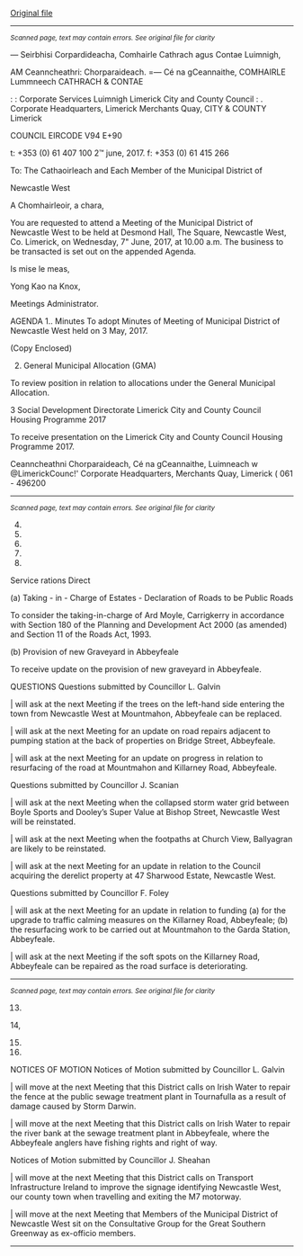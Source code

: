 [Original file](https://www.limerick.ie/sites/default/files/media/documents/2017-06/00%202017-06-07%20Agenda%20June%20Meeting.pdf)

---
*<small>Scanned page, text may contain errors. See original file for clarity</small>*  

_—_ Seirbhisi Corpardideacha,
Comhairle Cathrach agus Contae Luimnigh,

AM Ceanncheathri: Chorparaideach.
=— Cé na gCeannaithe,
COMHAIRLE Lummneech
CATHRACH & CONTAE

: : Corporate Services
Luimnigh Limerick City and County Council
: . Corporate Headquarters,
Limerick Merchants Quay,
CITY & COUNTY Limerick

COUNCIL
EIRCODE V94 E+90

t: +353 (0) 61 407 100
2™ june, 2017. f: +353 (0) 61 415 266

To: The Cathaoirleach and Each Member of the Municipal District of

Newcastle West

A Chomhairleoir, a chara,

You are requested to attend a Meeting of the Municipal District of Newcastle West to be held at
Desmond Hall, The Square, Newcastle West, Co. Limerick, on Wednesday, 7" June, 2017, at 10.00
a.m. The business to be transacted is set out on the appended Agenda.

Is mise le meas,

Yong Kao
na Knox,

Meetings Administrator.

AGENDA
1.. Minutes
To adopt Minutes of Meeting of Municipal District of Newcastle West held on 3 May, 2017.

(Copy Enclosed)

2. General Municipal Allocation (GMA)

To review position in relation to allocations under the General Municipal Allocation.

3 Social Development Directorate
Limerick City and County Council Housing Programme 2017

To receive presentation on the Limerick City and County Council Housing Programme 2017.

Ceanncheathni Chorparaideach, Cé na gCeannaithe, Luimneach w @LimerickCounc!'
Corporate Headquarters, Merchants Quay, Limerick ( 061 - 496200


---
*<small>Scanned page, text may contain errors. See original file for clarity</small>*  

4.

7.

10.

11.

12.

Service rations Direct

(a) Taking - in - Charge of Estates - Declaration of Roads to be Public Roads

To consider the taking-in-charge of Ard Moyle, Carrigkerry in accordance with Section 180 of
the Planning and Development Act 2000 (as amended) and Section 11 of the Roads Act, 1993.

(b) Provision of new Graveyard in Abbeyfeale

To receive update on the provision of new graveyard in Abbeyfeale.

QUESTIONS
Questions submitted by Councillor L. Galvin

| will ask at the next Meeting if the trees on the left-hand side entering the town from
Newcastle West at Mountmahon, Abbeyfeale can be replaced.

| will ask at the next Meeting for an update on road repairs adjacent to pumping station at
the back of properties on Bridge Street, Abbeyfeale.

| will ask at the next Meeting for an update on progress in relation to resurfacing of the road
at Mountmahon and Killarney Road, Abbeyfeale.

Questions submitted by Councillor J. Scanian

| will ask at the next Meeting when the collapsed storm water grid between Boyle Sports and
Dooley’s Super Value at Bishop Street, Newcastle West will be reinstated.

| will ask at the next Meeting when the footpaths at Church View, Ballyagran are likely to be
reinstated.

| will ask at the next Meeting for an update in relation to the Council acquiring the derelict
property at 47 Sharwood Estate, Newcastle West.

Questions submitted by Councillor F. Foley

| will ask at the next Meeting for an update in relation to funding (a) for the upgrade to
traffic calming measures on the Killarney Road, Abbeyfeale; (b) the resurfacing work to be
carried out at Mountmahon to the Garda Station, Abbeyfeale.

| will ask at the next Meeting if the soft spots on the Killarney Road, Abbeyfeale can be
repaired as the road surface is deteriorating.


---
*<small>Scanned page, text may contain errors. See original file for clarity</small>*  

13.

14,

15.

16.

NOTICES OF MOTION
Notices of Motion submitted by Councillor L. Galvin

| will move at the next Meeting that this District calls on Irish Water to repair the fence at the
public sewage treatment plant in Tournafulla as a result of damage caused by Storm Darwin.

| will move at the next Meeting that this District calls on Irish Water to repair the river bank at
the sewage treatment plant in Abbeyfeale, where the Abbeyfeale anglers have fishing rights
and right of way.

Notices of Motion submitted by Councillor J. Sheahan

| will move at the next Meeting that this District calls on Transport Infrastructure Ireland to
improve the signage identifying Newcastle West, our county town when travelling and exiting
the M7 motorway.

| will move at the next Meeting that Members of the Municipal District of Newcastle West sit
on the Consultative Group for the Great Southern Greenway as ex-officio members.


---
